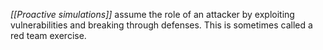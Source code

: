 _[[Proactive simulations]]_ assume the role of an attacker by exploiting vulnerabilities and breaking through defenses. This is sometimes called a red team exercise.